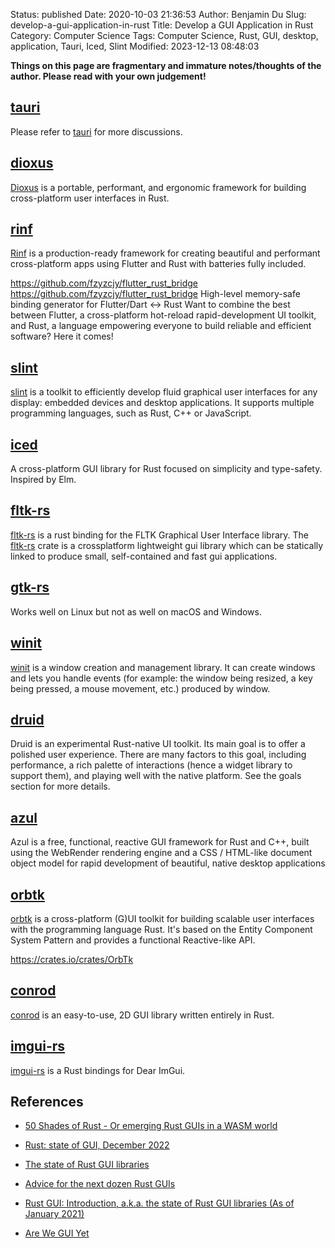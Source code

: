 Status: published
Date: 2020-10-03 21:36:53
Author: Benjamin Du
Slug: develop-a-gui-application-in-rust
Title: Develop a GUI Application in Rust
Category: Computer Science
Tags: Computer Science, Rust, GUI, desktop, application, Tauri, Iced, Slint
Modified: 2023-12-13 08:48:03

**Things on this page are fragmentary and immature notes/thoughts of the author. Please read with your own judgement!**


## [tauri](http://www.legendu.net/misc/blog/use-tauri-to-build-a-desktop-application)
Please refer to 
[tauri](http://www.legendu.net/misc/blog/use-tauri-to-build-a-desktop-application)
for more discussions.

## [dioxus](https://github.com/dioxuslabs/dioxus)
[Dioxus](https://github.com/dioxuslabs/dioxus)
is a portable, performant, 
and ergonomic framework for building cross-platform user interfaces in Rust.

## [rinf](https://github.com/cunarist/rinf)
[Rinf](https://github.com/cunarist/rinf)
is a production-ready framework for creating beautiful and performant cross-platform apps 
using Flutter and Rust with batteries fully included. 

https://github.com/fzyzcjy/flutter_rust_bridge
https://github.com/fzyzcjy/flutter_rust_bridge
High-level memory-safe binding generator for Flutter/Dart <-> Rust
Want to combine the best between Flutter, a cross-platform hot-reload rapid-development UI toolkit, and Rust, a language empowering everyone to build reliable and efficient software? Here it comes!




## [slint](https://github.com/slint-ui/slint)
[slint](https://github.com/slint-ui/slint)
is a toolkit to efficiently develop fluid graphical user interfaces for any display: 
embedded devices and desktop applications. 
It supports multiple programming languages, such as Rust, C++ or JavaScript.

## [iced](https://github.com/hecrj/iced)
A cross-platform GUI library for Rust focused on simplicity and type-safety. Inspired by Elm.

## [fltk-rs](https://github.com/fltk-rs/fltk-rs)
[fltk-rs](https://github.com/fltk-rs/fltk-rs)
is a rust binding for the FLTK Graphical User Interface library.
The 
[fltk-rs](https://github.com/fltk-rs/fltk-rs)
crate is a crossplatform lightweight gui library 
which can be statically linked to produce small, 
self-contained and fast gui applications.

## [gtk-rs](https://github.com/gtk-rs/gtk-rs)
Works well on Linux but not as well on macOS and Windows.

## [winit](https://crates.io/crates/winit)
[winit](https://crates.io/crates/winit)
is a window creation and management library. 
It can create windows and lets you handle events 
(for example: the window being resized, a key being pressed, a mouse movement, etc.) 
produced by window.

## [druid](https://github.com/linebender/druid)
Druid is an experimental Rust-native UI toolkit. 
Its main goal is to offer a polished user experience. 
There are many factors to this goal, including performance, 
a rich palette of interactions (hence a widget library to support them), and playing well with the native platform. 
See the goals section for more details.

## [azul](https://github.com/fschutt/azul)

Azul is a free, functional, reactive GUI framework for Rust and C++, 
built using the WebRender rendering engine and a CSS / HTML-like document object model for rapid development of beautiful, native desktop applications


## [orbtk](https://github.com/redox-os/orbtk)
[orbtk](https://github.com/redox-os/orbtk)
is a cross-platform (G)UI toolkit for building scalable user interfaces 
with the programming language Rust. 
It's based on the Entity Component System Pattern and provides a functional Reactive-like API.

https://crates.io/crates/OrbTk

## [conrod](https://github.com/PistonDevelopers/conrod)
[conrod](https://github.com/PistonDevelopers/conrod)
is an easy-to-use, 2D GUI library written entirely in Rust.

## [imgui-rs](https://github.com/Gekkio/imgui-rs)
[imgui-rs](https://github.com/Gekkio/imgui-rs)
is a Rust bindings for Dear ImGui. 

## References

- [50 Shades of Rust - Or emerging Rust GUIs in a WASM world](https://monadical.com/posts/shades-of-rust-gui-library-list.html)

- [Rust: state of GUI, December 2022](https://kas-gui.github.io/blog/state-of-GUI-2022.html)

- [The state of Rust GUI libraries](https://blog.logrocket.com/state-of-rust-gui-libraries/)

- [Advice for the next dozen Rust GUIs](https://raphlinus.github.io/rust/gui/2022/07/15/next-dozen-guis.html)

- [Rust GUI: Introduction, a.k.a. the state of Rust GUI libraries (As of January 2021)](https://dev.to/davidedelpapa/rust-gui-introduction-a-k-a-the-state-of-rust-gui-libraries-as-of-january-2021-40gl)

- [Are We GUI Yet](https://www.areweguiyet.com/)
